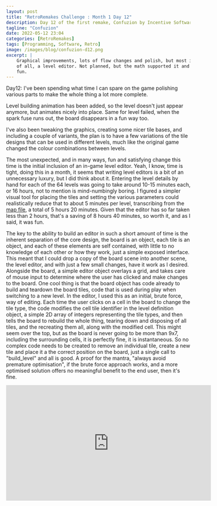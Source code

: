 ```yaml
---
layout: post
title: "RetroRemakes Challenge : Month 1 Day 12"
description: Day 12 of the first remake, Confuzion by Incentive Software.
tagline: "Confuzion"
date: 2022-05-12 23:04
categories: [RetroRemakes]
tags: [Programming, Software, Retro]
image: /images/blog/confuzion-d12.png
excerpt: |
    Graphical improvements, lots of flow changes and polish, but most important
    of all, a level editor. Not planned, but the math supported it and it was
    fun.
---
```



Day12: I've been spending what time I can spare on the game polishing various
parts to make the whole thing a lot more complete.

Level building animation has been added, so the level doesn't just appear 
anymore, but animates nicely into place. Same for level failed, when the spark
fuse runs out, the board disappears in a fun way too.

I've also been tweaking the graphics, creating some nicer tile bases, and 
including a couple of variants, the plan is to have a few variations of the 
tile designs that can be used in different levels, much like the original game
changed the colour combinations between levels.

The most unexpected, and in many ways, fun and satisfying change this time is
the initial inclusion of an in-game level editor. Yeah, I know, time is tight,
doing this in a month, it seems that writing level editors is a bit of an 
unnecessary luxury, but I did think about it. Entering the level details by
hand for each of the 64 levels was going to take around 10-15 minutes each, 
or 16 hours, not to mention is mind-numbingly boring. I figured a simpler
visual tool for placing the tiles and setting the various parameters could
realistically reduce that to about 5 minutes per level, transcribing from the
[map file](https://maps.speccy.cz/map.php?id=Confuzion), a total of 5 hours 20
minutes. Given that the editor has so far taken less than 2 hours, that's a 
saving of 8 hours 40 minutes, so worth it, and as I said, it was fun.

The key to the ability to build an editor in such a short amount of time is the
inherent separation of the core design, the board is an object, each tile is an
object, and each of these elements are self contained, with little to no 
knowledge of each other or how they work, just a simple exposed interface. This
meant that I could drop a copy of the board scene into another scene, the level
editor, and with just a few small changes, have it work as I desired. Alongside
the board, a simple editor object overlays a grid, and takes care of mouse input
to determine where the user has clicked and make changes to the board. One cool
thing is that the board object has code already to build and teardown the board
tiles, code that is used during play when switching to a new level. In the 
editor, I used this as an initial, brute force, way of editing. Each time the
user clicks on a cell in the board to change the tile type, the code modifies
the cell tile identifier in the level definition object, a simple 2D array of
integers representing the tile types, and then tells the board to rebuild the
whole thing, tearing down and disposing of all tiles, and the recreating them
all, along with the modified cell. This might seem over the top, but as the 
board is never going to be more than 9x7, including the surrounding cells, it
is perfectly fine, it is instantaneous. So no complex code needs to be created
to remove an individual tile, create a new tile and place it a the correct
position on the board, just a single call to "build_level" and all is good. A 
proof for the mantra, "always avoid premature optimisation", if the brute force
approach works, and a more optimised solution offers no meaningful benefit 
to the end user, then it's fine.

<iframe width="560" height="315" src="https://www.youtube.com/embed/D77XKO27BFM" title="YouTube video player" frameborder="0" allow="accelerometer; autoplay; clipboard-write; encrypted-media; gyroscope; picture-in-picture" allowfullscreen></iframe>
